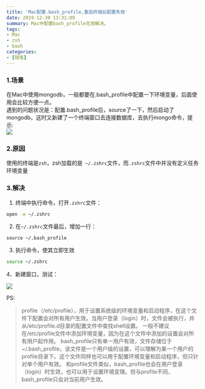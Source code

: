 ```yaml
---
title: 'Mac配置.bash_profile,重启终端后配置失效'
date: 2019-12-30 13:31:09
summary: Mac中配置bash_profile无效解决。
tags:
- Mac
- zsh
- bash
categories:
- [随笔]
---
```


### 1.场景
在Mac中使用mongodb，一般都要在.bash_profile中配置一下环境变量，后面使用会比较方便一点。  
遇到的问题状况是：配置.bash_profile后，source了一下，然后启动了mongodb，这时又新建了一个终端窗口去连接数据库，去执行mongo命令，提示:  
![](https://fastly.jsdelivr.net/gh/Snail-Lu/imageGalleries/gh-pages/2021-10/mac-bash/1610029-20191210130742610-1488085198.png)

### 2.原因
使用的终端是`zsh`，zsh加载的是` ~/.zshrc`文件，而`.zshrc`文件中并没有定义任务环境变量

### 3.解决
1. 终端中执行命令，打开`.zshrc`文件：

``` bash
open -e ~/.zshrc
```

2. 在`~/.zshrc`文件最后，增加一行：

```
source ~/.bash_profile
```
3. 执行命令，使其立即生效

``` bash
source ~/.zshrc 
```

4、新建窗口，测试：

![](https://fastly.jsdelivr.net/gh/Snail-Lu/imageGalleries/gh-pages/2021-10/mac-bash/1610029-20191210132653687-1027904723.png)

PS:
> profile（/etc/profile），用于设置系统级的环境变量和启动程序，在这个文件下配置会对所有用户生效。当用户登录（login）时，文件会被执行，并从/etc/profile.d目录的配置文件中查找shell设置。
一般不建议在/etc/profile文件中添加环境变量，因为在这个文件中添加的设置会对所有用户起作用。
bash_profile只有单一用户有效，文件存储位于~/.bash_profile，该文件是一个用户级的设置，可以理解为某一个用户的profile目录下。这个文件同样也可以用于配置环境变量和启动程序，但只针对单个用户有效。
和profile文件类似，bash_profile也会在用户登录（login）时生效，也可以用于设置环境变理。但与profile不同，bash_profile只会对当前用户生效。
 

 

 

 

 

 

 

 

 

 

 

 

 

 

 

 

 

 

 

 

 

 

 

 
